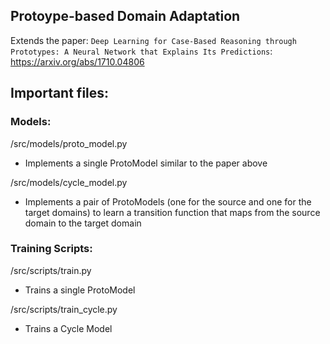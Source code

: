 
## Protoype-based Domain Adaptation
Extends the paper: 
`Deep Learning for Case-Based Reasoning through Prototypes: A Neural Network that Explains Its Predictions`: https://arxiv.org/abs/1710.04806

## Important files:
### Models:
/src/models/proto_model.py
* Implements a single ProtoModel similar to the paper above

/src/models/cycle_model.py
* Implements a pair of ProtoModels (one for the source and one for the target domains) to learn a transition function that maps from the source domain to the target domain

### Training Scripts:
/src/scripts/train.py
* Trains a single ProtoModel

/src/scripts/train_cycle.py
* Trains a Cycle Model
